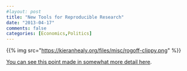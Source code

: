 ```yaml
---
#layout: post
title: "New Tools for Reproducible Research"
date: "2013-04-17"
comments: false
categories: [Economics,Politics]
---
```


{{% img src="https://kieranhealy.org/files/misc/rogoff-clippy.png" %}}

[You can see this point made in somewhat more detail here](http://www.nextnewdeal.net/rortybomb/researchers-finally-replicated-reinhart-rogoff-and-there-are-serious-problems).

